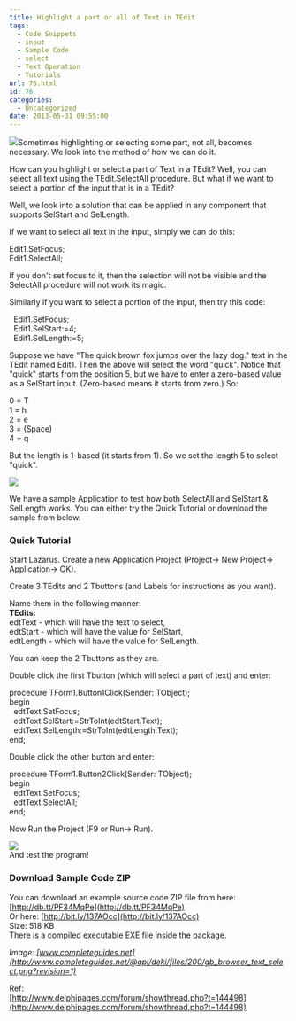 ```yaml
---
title: Highlight a part or all of Text in TEdit
tags:
  - Code Snippets
  - input
  - Sample Code
  - select
  - Text Operation
  - Tutorials
url: 76.html
id: 76
categories:
  - Uncategorized
date: 2013-05-31 09:55:00
---
```


![](http://2.bp.blogspot.com/-23JFOK4IyLE/UahyV6c4b1I/AAAAAAAAA9Q/s1yjpTGkhWA/s1600/select-text-thumb.gif)Sometimes highlighting or selecting some part, not all, becomes necessary. We look into the method of how we can do it.  
  
  
How can you highlight or select a part of Text in a TEdit? Well, you can select all text using the TEdit.SelectAll procedure. But what if we want to select a portion of the input that is in a TEdit?  
  
Well, we look into a solution that can be applied in any component that supports SelStart and SelLength.  
  
If we want to select all text in the input, simply we can do this:  
  
Edit1.SetFocus;  
Edit1.SelectAll;  
  
If you don't set focus to it, then the selection will not be visible and the SelectAll procedure will not work its magic.  
  
Similarly if you want to select a portion of the input, then try this code:  
  
  Edit1.SetFocus;  
  Edit1.SelStart:=4;  
  Edit1.SelLength:=5;  
  
Suppose we have "The quick brown fox jumps over the lazy dog." text in the TEdit named Edit1. Then the above will select the word "quick". Notice that "quick" starts from the position 5, but we have to enter a zero-based value as a SelStart input. (Zero-based means it starts from zero.) So:  
  
0 = T  
1 = h  
2 = e  
3 = (Space)  
4 = q  
  
But the length is 1-based (it starts from 1). So we set the length 5 to select "quick".  
  
![](http://4.bp.blogspot.com/-ZxNC6tvpjQc/UahwBLq9HoI/AAAAAAAAA84/g8os43vk6_g/s1600/Char-Select-1.gif)  
  
We have a sample Application to test how both SelectAll and SelStart & SelLength works. You can either try the Quick Tutorial or download the sample from below.  
  

### Quick Tutorial

  
Start Lazarus. Create a new Application Project (Project-> New Project-> Application-> OK).  
  
Create 3 TEdits and 2 Tbuttons (and Labels for instructions as you want).  
  
Name them in the following manner:  
**TEdits:**  
edtText - which will have the text to select,  
edtStart - which will have the value for SelStart,  
edtLength - which will have the value for SelLength.  
  
You can keep the 2 Tbuttons as they are.  
  
Double click the first Tbutton (which will select a part of text) and enter:  
  
procedure TForm1.Button1Click(Sender: TObject);  
begin  
  edtText.SetFocus;  
  edtText.SelStart:=StrToInt(edtStart.Text);  
  edtText.SelLength:=StrToInt(edtLength.Text);  
end;  
  
Double click the other button and enter:  
  
procedure TForm1.Button2Click(Sender: TObject);  
begin  
  edtText.SetFocus;  
  edtText.SelectAll;  
end;  
  
Now Run the Project (F9 or Run-> Run).  
  
![](http://3.bp.blogspot.com/-_r1s576S9Ec/UahwMTkh0VI/AAAAAAAAA9A/QANZU6FFz3w/s1600/select-text-app.gif)  
And test the program!  
  

### Download Sample Code ZIP

You can download an example source code ZIP file from here: [http://db.tt/PF34MqPe](http://db.tt/PF34MqPe)  
Or here: [http://bit.ly/137AOcc](http://bit.ly/137AOcc)  
Size: 518 KB  
There is a compiled executable EXE file inside the package.  
  
_Image: [www.completeguides.net](http://www.completeguides.net/@api/deki/files/200/gb_browser_text_select.png?revision=1)_  
  
Ref:  
[http://www.delphipages.com/forum/showthread.php?t=144498](http://www.delphipages.com/forum/showthread.php?t=144498)